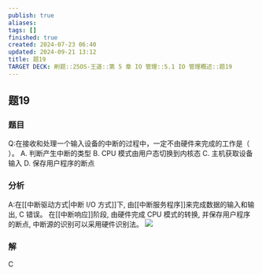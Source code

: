 ```yaml
---
publish: true
aliases: 
tags: []
finished: true
created: 2024-07-23 06:40
updated: 2024-09-21 13:12
title: 题19
TARGET DECK: 刷题::25OS-王道::第 5 章 IO 管理::5.1 IO 管理概述::题19
---
```


## 题19
### 题目
Q:在接收和处理一个输入设备的中断的过程中，一定不由硬件来完成的工作是（ ）。
A. 判断产生中断的类型 B. CPU 模式由用户态切换到内核态
C. 主机获取设备输入 D. 保存用户程序的断点
### 分析
A:在[[中断驱动方式|中断 I/O 方式]]下, 由[[中断服务程序]]来完成数据的输入和输出, C 错误。
在[[中断响应]]阶段, 由硬件完成 CPU 模式的转换, 并保存用户程序的断点, 中断源的识别可以采用硬件识别法。
![](https://img.hwenyi.tech/202408042016453.webp)
### 解
C
